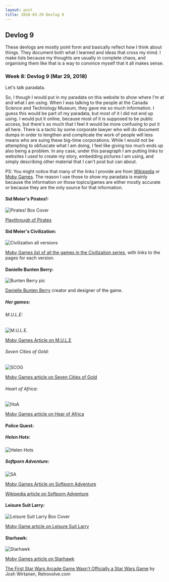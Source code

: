 ```yaml
---
layout: post
title: 2018-03-29 Devlog 9
---
```


## Devlog 9

These devlogs are mostly point form and basically reflect how I think about things. They document both what I learned and ideas that cross my mind. I make lists because my thoughts are usually in complete chaos, and organising them like that is a way to convince myself that it all makes sense.

### Week 8: Devlog 9 (Mar 29, 2018)

Let's talk paradata.

So, I though I would put in my paradata on this website to show where I'm at and what I am using. When I was talking to the people at the Canada Science and Technology Museum, they gave me so much information. I guess this would be part of my paradata, but most of it I did not end up using. I would put it online, because most of it is supposed to be public access, but there's so much that I feel it would be more confusing to put it all here. There is a tactic by some corporate lawyer who will do document dumps in order to lengthen and complicate the work of people will less means who are suing these big-time corporations. While I would not be attempting to obfuscate what I am doing, I feel like giving too much ends up also being a problem. In any case, under this paragraph I am putting links to websites I used to create my story, embedding pictures I am using, and simply describing other material that I can’t post but can about. 

PS: You might notice that many of the links I provide are from [Wikipedia](https://en.wikipedia.org/wiki/Wikipedia) or [Moby Games](https://www.mobygames.com/). The reason I use those to show my paradata is mainly because the information on those topics/games are either mostly accurate or because they are the only source for that information.

#### Sid Meier's Pirates!:

![Pirates! Box Cover](https://upload.wikimedia.org/wikipedia/en/4/46/Sid_Meier%27s_Pirates%21_%281987%29_Coverart.png "Pirates! Box Cover")

[Playthrough of Pirates](https://www.youtube.com/watch?v=wL68uw_RQow)

#### Sid Meier's Civilization:

![Civilization all versions](https://www.pcgamesn.com/sites/default/files/Civilization%20games%20ranked.jpg "Civilization all versions")

[Moby Games list of all the games in the Civilization series](https://www.mobygames.com/game-group/civilization-series), with links to the pages for each version.

#### Danielle Bunten Berry:

![Bunten Berry pic](https://proxy.duckduckgo.com/iur/?f=1&image_host=http%3A%2F%2F24.media.tumblr.com%2Ftumblr_m9zf8tB4Gw1rpkenpo1_400.jpg&u=http://78.media.tumblr.com/tumblr_m9zf8tB4Gw1rpkenpo1_400.jpg "Bunten Berry pic")

[Danielle Bunten Berry](https://en.wikipedia.org/wiki/Danielle_Bunten_Berry) creator and designer of the game.

##### Her games:

###### M.U.L.E:

![M.U.L.E.](https://www.mobygames.com/images/covers/s/22824-m-u-l-e-commodore-64-front-cover.jpg  "M.U.L.E.")

[Moby Games Article on M.U.L.E](https://www.mobygames.com/game/mule)

###### Seven Cities of Gold:

![SCOG](https://www.mobygames.com/images/covers/s/5505-the-seven-cities-of-gold-pc-booter-front-cover.jpg "SCOG")

[Moby Games article on Seven Cities of Gold](https://www.mobygames.com/game/seven-cities-of-gold)

###### Heart of Africa:

![HoA](https://www.mobygames.com/images/covers/s/74107-heart-of-africa-commodore-64-front-cover.jpg "HoA")

[Moby Games article on Hear of Africa](https://www.mobygames.com/game/c64/heart-of-africa)

#### Police Quest:

##### Helen Hots:

![Helen Hots](https://vignette.wikia.nocookie.net/policequest/images/3/32/Helen_Hots.jpg/revision/latest?cb=20090716060226 "Helen Hots") 

[1]: http://policequest.wikia.com/wiki/Helen_Hots "Police Quest Wikia article on Helen Hots" 

##### Softporn Adventure:

![SA](https://upload.wikimedia.org/wikipedia/en/1/13/Softporn_Adventure_box_cover.jpg "SA")

[Moby Games Article on Softporn Adventure](https://www.mobygames.com/game/softporn-adventure)

[Wikipedia article on Softporn Adventure](https://en.wikipedia.org/wiki/Softporn_Adventure)

#### Leisure Suit Larry:

![Leisure Suit Larry Box Cover](https://www.mobygames.com/images/covers/large/946883779-00.jpg "Leisure Suit Larry Box Cover") 

[Moby Game article on Leisure Suit Larry](https://www.mobygames.com/game-group/leisure-suit-larry-series)

#### Starhawk:

![Starhawk](https://proxy.duckduckgo.com/iu/?u=http%3A%2F%2Fwww.vernimark.com%2Farcade%2Fpcb%2Fstarhawk%2Fstarhawk01.jpg&f=1 "Starhawk")

[Moby Games article on Starhawk](https://www.mobygames.com/game/starhawk)

[The First Star Wars Arcade Game Wasn’t Officially a Star Wars Game](http://retrovolve.com/the-first-star-wars-arcade-game-wasnt-officially-a-star-wars-game/) by Josh Wirtanen, Retrovolve.com
